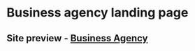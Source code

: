 # Business agency landing page

## Site preview - [Business Agency](https://business-landing.netlify.com/)
